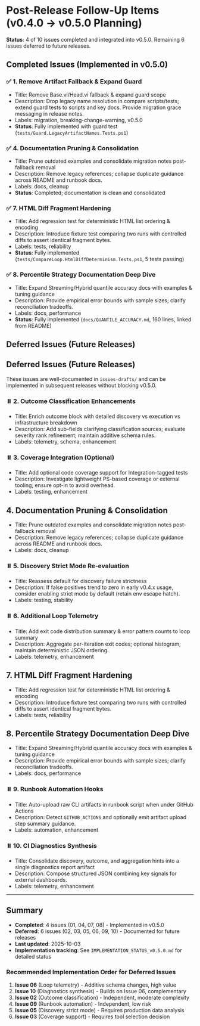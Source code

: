 # Post-Release Follow-Up Items (v0.4.0 → v0.5.0 Planning)

**Status**: 4 of 10 issues completed and integrated into v0.5.0. Remaining 6 issues deferred to future releases.

## Completed Issues (Implemented in v0.5.0)

### ✅ 1. Remove Artifact Fallback & Expand Guard

- Title: Remove Base.vi/Head.vi fallback & expand guard scope
- Description: Drop legacy name resolution in compare scripts/tests; extend guard tests to scripts and key docs. Provide migration grace messaging in release notes.
- Labels: migration, breaking-change-warning, v0.5.0
- **Status**: Fully implemented with guard test (`tests/Guard.LegacyArtifactNames.Tests.ps1`)

### ✅ 4. Documentation Pruning & Consolidation

- Title: Prune outdated examples and consolidate migration notes post-fallback removal
- Description: Remove legacy references; collapse duplicate guidance across README and runbook docs.
- Labels: docs, cleanup
- **Status**: Completed; documentation is clean and consolidated

### ✅ 7. HTML Diff Fragment Hardening

- Title: Add regression test for deterministic HTML list ordering & encoding
- Description: Introduce fixture test comparing two runs with controlled diffs to assert identical fragment bytes.
- Labels: tests, reliability
- **Status**: Fully implemented (`tests/CompareLoop.HtmlDiffDeterminism.Tests.ps1`, 5 tests passing)

### ✅ 8. Percentile Strategy Documentation Deep Dive

- Title: Expand Streaming/Hybrid quantile accuracy docs with examples & tuning guidance
- Description: Provide empirical error bounds with sample sizes; clarify reconciliation tradeoffs.
- Labels: docs, performance
- **Status**: Fully implemented (`docs/QUANTILE_ACCURACY.md`, 160 lines, linked from README)

## Deferred Issues (Future Releases)

## Deferred Issues (Future Releases)

These issues are well-documented in `issues-drafts/` and can be implemented in subsequent releases without blocking v0.5.0.

### ⏸️ 2. Outcome Classification Enhancements

- Title: Enrich outcome block with detailed discovery vs execution vs infrastructure breakdown
- Description: Add sub-fields clarifying classification sources; evaluate severity rank refinement; maintain additive schema rules.
- Labels: telemetry, schema, enhancement

### ⏸️ 3. Coverage Integration (Optional)

- Title: Add optional code coverage support for Integration-tagged tests
- Description: Investigate lightweight PS-based coverage or external tooling; ensure opt-in to avoid overhead.
- Labels: testing, enhancement

## 4. Documentation Pruning & Consolidation

- Title: Prune outdated examples and consolidate migration notes post-fallback removal
- Description: Remove legacy references; collapse duplicate guidance across README and runbook docs.
- Labels: docs, cleanup

### ⏸️ 5. Discovery Strict Mode Re-evaluation

- Title: Reassess default for discovery failure strictness
- Description: If false positives trend to zero in early v0.4.x usage, consider enabling strict mode by default (retain env escape hatch).
- Labels: testing, stability

### ⏸️ 6. Additional Loop Telemetry

- Title: Add exit code distribution summary & error pattern counts to loop summary
- Description: Aggregate per-iteration exit codes; optional histogram; maintain deterministic JSON ordering.
- Labels: telemetry, enhancement

## 7. HTML Diff Fragment Hardening

- Title: Add regression test for deterministic HTML list ordering & encoding
- Description: Introduce fixture test comparing two runs with controlled diffs to assert identical fragment bytes.
- Labels: tests, reliability

## 8. Percentile Strategy Documentation Deep Dive

- Title: Expand Streaming/Hybrid quantile accuracy docs with examples & tuning guidance
- Description: Provide empirical error bounds with sample sizes; clarify reconciliation tradeoffs.
- Labels: docs, performance

### ⏸️ 9. Runbook Automation Hooks

- Title: Auto-upload raw CLI artifacts in runbook script when under GitHub Actions
- Description: Detect `GITHUB_ACTIONS` and optionally emit artifact upload step summary guidance.
- Labels: automation, enhancement

### ⏸️ 10. CI Diagnostics Synthesis

- Title: Consolidate discovery, outcome, and aggregation hints into a single diagnostics report artifact
- Description: Compose structured JSON combining key signals for external dashboards.
- Labels: telemetry, enhancement

---

## Summary

- **Completed**: 4 issues (01, 04, 07, 08) - Implemented in v0.5.0
- **Deferred**: 6 issues (02, 03, 05, 06, 09, 10) - Documented for future releases
- **Last updated**: 2025-10-03
- **Implementation tracking**: See `IMPLEMENTATION_STATUS_v0.5.0.md` for detailed status

### Recommended Implementation Order for Deferred Issues

1. **Issue 06** (Loop telemetry) - Additive schema changes, high value
2. **Issue 10** (Diagnostics synthesis) - Builds on Issue 06, complementary
3. **Issue 02** (Outcome classification) - Independent, moderate complexity
4. **Issue 09** (Runbook automation) - Independent, low risk
5. **Issue 05** (Discovery strict mode) - Requires production data analysis
6. **Issue 03** (Coverage support) - Requires tool selection decision
